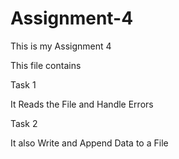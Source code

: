 # Assignment-4
This is my Assignment 4

This file contains 

Task 1
 
 It Reads the File and Handle Errors

Task 2
 
 It also Write and Append Data to a File


